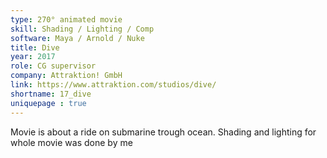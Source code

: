 ```yaml
---
type: 270° animated movie
skill: Shading / Lighting / Comp
software: Maya / Arnold / Nuke
title: Dive
year: 2017
role: CG supervisor
company: Attraktion! GmbH
link: https://www.attraktion.com/studios/dive/
shortname: 17_dive
uniquepage : true 
---
```



Movie is about a ride on submarine trough ocean. 
Shading and lighting for whole movie was done by me